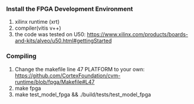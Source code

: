 
### Install the FPGA Development Environment
1. xilinx runtime (xrt)
2. compiler(vitis v++)
3. the code was tested on U50: https://www.xilinx.com/products/boards-and-kits/alveo/u50.html#gettingStarted

### Compiling
1. Change the makefile line 47 PLATFORM to your own: https://github.com/CortexFoundation/cvm-runtime/blob/fpga/Makefile#L47
2. make fpga
3. make test_model_fpga && ./build/tests/test_model_fpga
 
